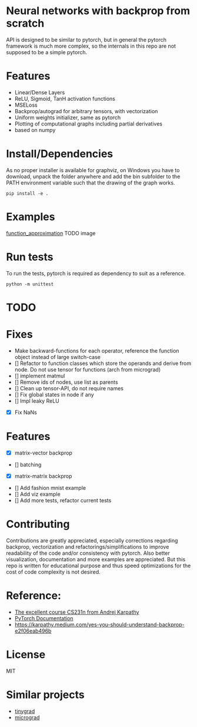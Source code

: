# Neural networks with backprop from scratch 

API is designed to be similar to pytorch, but in general the pytorch framework is much more complex, so the internals in this repo are not supposed to be a simple pytorch. 

# Features  

- Linear/Dense Layers
- ReLU, Sigmoid, TanH activation functions 
- MSELoss 
- Backprop/autograd for arbitrary tensors, with vectorization
- Uniform weights initializer, same as pytorch
- Plotting of computational graphs including partial derivatives
- based on numpy

# Install/Dependencies 

As no proper installer is available for graphviz, on Windows you have to download, unpack the folder anywhere and add the bin subfolder to the PATH environment variable such that the drawing of the graph works.

```
pip install -e .
```

# Examples 

[function_approximation](function_approximation.py) 
TODO image 

# Run tests 

To run the tests, pytorch is required as dependency to suit as a reference. 
```
python -m unittest
```

# TODO 

# Fixes 

- Make backward-functions for each operator, reference the function object instead of large switch-case 
- [] Refactor to function classes which store the operands and derive from node. Do not use tensor for functions (arch from micrograd)
- [] implement matmul
- [] Remove ids of nodes, use list as parents
- [] Clean up tensor-API, do not require names
- [] Fix global states in node if any
- [] Impl leaky ReLU
- [X] Fix NaNs

# Features

- [x] matrix-vector backprop
- [] batching 
- [x] matrix-matrix backprop
- [] Add fashion mnist example
- [] Add viz example 
- [] Add more tests, refactor current tests 


# Contributing 

Contributions are greatly appreciated, especially corrections regarding backprop, vectorization and refactorings/simplifications to improve readability of the code and/or consistency with pytorch. 
Also better visualization, documentation and more examples are appreciated. But this repo is written for educational purpose and thus speed optimizations for the cost of code complexity is not desired.

# Reference: 

- [The excellent course CS231n from Andrej Karpathy](https://www.youtube.com/watch?v=i94OvYb6noo)
- [PyTorch Documentation](https://pytorch.org/docs/stable/index.html)
- https://karpathy.medium.com/yes-you-should-understand-backprop-e2f06eab496b

# License 

MIT 

# Similar projects 

- [tinygrad](https://github.com/geohot/tinygrad)
- [micrograd](https://github.com/karpathy/micrograd)